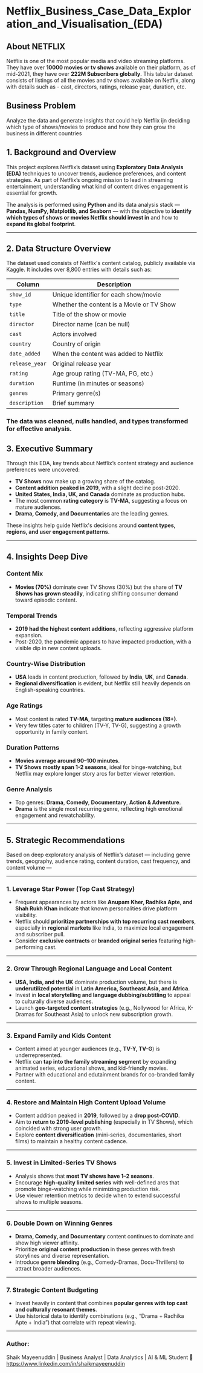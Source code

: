 # Netflix_Business_Case_Data_Exploration_and_Visualisation_(EDA)



## About NETFLIX

Netflix is one of the most popular media and video streaming platforms. They have over **10000 movies or tv shows** available on their platform, as of mid-2021, they have over **222M Subscribers globally**. This tabular dataset consists of listings of all the movies and tv shows available on Netflix, along with details such as - cast, directors, ratings, release year, duration, etc.

## Business Problem

Analyze the data and generate insights that could help Netflix ijn deciding which type of shows/movies to produce and how they can grow the business in different countries




## 1. Background and Overview

This project explores Netflix’s dataset using **Exploratory Data Analysis (EDA)** techniques to uncover trends, audience preferences, and content strategies. As part of Netflix’s ongoing mission to lead in streaming entertainment, understanding what kind of content drives engagement is essential for growth.

The analysis is performed using **Python** and its data analysis stack — **Pandas, NumPy, Matplotlib, and Seaborn** — with the objective to **identify which types of shows or movies Netflix should invest in** and how to **expand its global footprint**.

---

## 2. Data Structure Overview

The dataset used consists of Netflix's content catalog, publicly available via Kaggle. It includes over 8,800 entries with details such as:

| Column         | Description                               |
| -------------- | ----------------------------------------- |
| `show_id`      | Unique identifier for each show/movie     |
| `type`         | Whether the content is a Movie or TV Show |
| `title`        | Title of the show or movie                |
| `director`     | Director name (can be null)               |
| `cast`         | Actors involved                           |
| `country`      | Country of origin                         |
| `date_added`   | When the content was added to Netflix     |
| `release_year` | Original release year                     |
| `rating`       | Age group rating (TV-MA, PG, etc.)        |
| `duration`     | Runtime (in minutes or seasons)           |
| `genres`       | Primary genre(s)                          |
| `description`  | Brief summary                             |

### The data was cleaned, nulls handled, and types transformed for effective analysis.


## 3. Executive Summary

Through this EDA, key trends about Netflix’s content strategy and audience preferences were uncovered:

* **TV Shows** now make up a growing share of the catalog.
* **Content addition peaked in 2019**, with a slight decline post-2020.
* **United States, India, UK, and Canada** dominate as production hubs.
* The most common **rating category** is **TV-MA**, suggesting a focus on mature audiences.
* **Drama, Comedy, and Documentaries** are the leading genres.

These insights help guide Netflix's decisions around **content types, regions, and user engagement patterns**.

---

## 4. Insights Deep Dive

### Content Mix

* **Movies (70%)** dominate over TV Shows (30%) but the share of **TV Shows has grown steadily**, indicating shifting consumer demand toward episodic content.

### Temporal Trends

* **2019 had the highest content additions**, reflecting aggressive platform expansion.
* Post-2020, the pandemic appears to have impacted production, with a visible dip in new content uploads.

###  Country-Wise Distribution

* **USA** leads in content production, followed by **India**, **UK**, and **Canada**.
* **Regional diversification** is evident, but Netflix still heavily depends on English-speaking countries.

###  Age Ratings

* Most content is rated **TV-MA**, targeting **mature audiences (18+)**.
* Very few titles cater to children (TV-Y, TV-G), suggesting a growth opportunity in family content.

###  Duration Patterns

* **Movies average around 90–100 minutes**.
* **TV Shows mostly span 1-2 seasons**, ideal for binge-watching, but Netflix may explore longer story arcs for better viewer retention.

### Genre Analysis

* Top genres: **Drama**, **Comedy**, **Documentary**, **Action & Adventure**.
* **Drama** is the single most recurring genre, reflecting high emotional engagement and rewatchability.

---

## 5. Strategic Recommendations


Based on deep exploratory analysis of Netflix’s dataset — including genre trends, geography, audience rating, content duration, cast frequency, and content volume — 

---

###  1. **Leverage Star Power (Top Cast Strategy)**

* Frequent appearances by actors like **Anupam Kher, Radhika Apte, and Shah Rukh Khan** indicate that known personalities drive platform visibility.
* Netflix should **prioritize partnerships with top recurring cast members**, especially in **regional markets** like India, to maximize local engagement and subscriber pull.
* Consider **exclusive contracts** or **branded original series** featuring high-performing cast.

---

### 2. **Grow Through Regional Language and Local Content**

* **USA, India, and the UK** dominate production volume, but there is **underutilized potential** in **Latin America, Southeast Asia, and Africa**.
* Invest in **local storytelling and language dubbing/subtitling** to appeal to culturally diverse audiences.
* Launch **geo-targeted content strategies** (e.g., Nollywood for Africa, K-Dramas for Southeast Asia) to unlock new subscription growth.

---

### 3. **Expand Family and Kids Content**

* Content aimed at younger audiences (e.g., **TV-Y, TV-G**) is underrepresented.
* Netflix can **tap into the family streaming segment** by expanding animated series, educational shows, and kid-friendly movies.
* Partner with educational and edutainment brands for co-branded family content.

---

### 4. **Restore and Maintain High Content Upload Volume**

* Content addition peaked in **2019**, followed by a **drop post-COVID**.
* Aim to **return to 2019-level publishing** (especially in TV Shows), which coincided with strong user growth.
* Explore **content diversification** (mini-series, documentaries, short films) to maintain a healthy content cadence.

---

### 5. **Invest in Limited-Series TV Shows**

* Analysis shows that **most TV shows have 1–2 seasons**.
* Encourage **high-quality limited series** with well-defined arcs that promote binge-watching while minimizing production risk.
* Use viewer retention metrics to decide when to extend successful shows to multiple seasons.

---

### 6. **Double Down on Winning Genres**

* **Drama, Comedy, and Documentary** content continues to dominate and show high viewer affinity.
* Prioritize **original content production** in these genres with fresh storylines and diverse representation.
* Introduce **genre blending** (e.g., Comedy-Dramas, Docu-Thrillers) to attract broader audiences.

---

### 7. **Strategic Content Budgeting**

* Invest heavily in content that combines **popular genres with top cast and culturally resonant themes**.
* Use historical data to identify combinations (e.g., “Drama + Radhika Apte + India”) that correlate with repeat viewing.

---



### **Author:**
 Shaik Mayeenuddin
 | Business Analyst | Data Analytics | AI & ML Student
🔗 https://www.linkedin.com/in/shaikmayeenuddin
